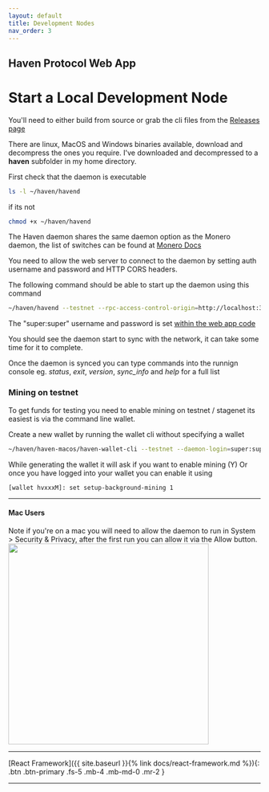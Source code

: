 ```yaml
---
layout: default
title: Development Nodes
nav_order: 3
---
```

## Haven Protocol Web App
# Start a Local Development Node

You'll need to either build from source or grab the cli files from the 
[Releases page](https://github.com/haven-protocol-org/haven-main/releases)

There are linux, MacOS and Windows binaries available, download and decompress the ones you require.
I've downloaded and decompressed to a **haven** subfolder in my home directory.

First check that the daemon is executable
```bash
ls -l ~/haven/havend
```
if its not 
```bash
chmod +x ~/haven/havend
```
The Haven daemon shares the same daemon option as the Monero daemon, the list of switches can be found at [Monero Docs](https://monerodocs.org/interacting/monerod-reference/#node-rpc-api) 

You need to allow the web server to connect to the daemon by setting auth username and password and HTTP CORS headers.

The following command should be able to start up the daemon using this command
```bash
~/haven/havend --testnet --rpc-access-control-origin=http://localhost:3000 --rpc-login=super:super
```
The "super:super" username and password is set [within the web app code](https://github.com/haven-protocol-org/haven-web-app/blob/master/client/src/platforms/web/nodes.ts)

You should see the daemon start to sync with the network, it can take some time for it to complete.

Once the daemon is synced you can type commands into the runnign console eg. *status*, *exit*, *version*, *sync_info* and *help* for a full list

### Mining on testnet
To get funds for testing you need to enable mining on testnet / stagenet its easiest is via the command line wallet.

Create a new wallet by running the wallet cli without specifying a wallet
```bash
~/haven/haven-macos/haven-wallet-cli --testnet --daemon-login=super:super
```
While generating the wallet it will ask if you want to enable mining (Y)
Or once you have logged into your wallet you can enable it using
```
[wallet hvxxxM]: set setup-background-mining 1
```

---
#### Mac Users
Note if you're on a mac you will need to allow the daemon to run in System > Security & Privacy, after the first run you can allow it via the Allow button.
<img src="../assets/images/mac-security.png" width="400">

---
[React Framework]({{ site.baseurl }}{% link docs/react-framework.md %}){: .btn .btn-primary .fs-5 .mb-4 .mb-md-0 .mr-2 }

---
